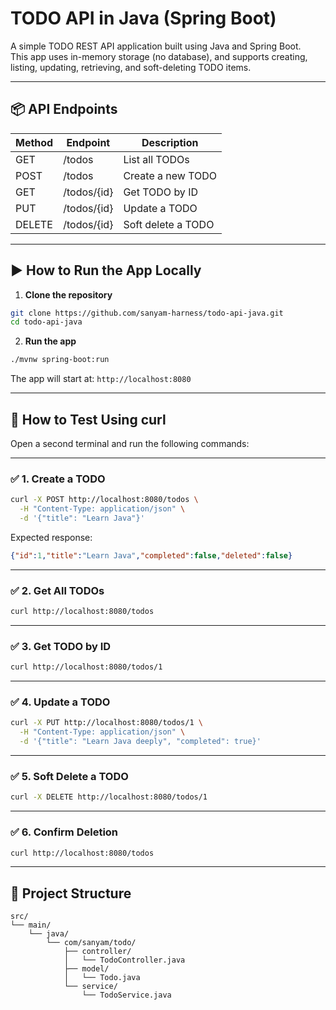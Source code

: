 # TODO API in Java (Spring Boot)

A simple TODO REST API application built using Java and Spring Boot.  
This app uses in-memory storage (no database), and supports creating, listing, updating, retrieving, and soft-deleting TODO items.

---

## 📦 API Endpoints

| Method | Endpoint        | Description            |
|--------|------------------|------------------------|
| GET    | /todos           | List all TODOs         |
| POST   | /todos           | Create a new TODO      |
| GET    | /todos/{id}      | Get TODO by ID         |
| PUT    | /todos/{id}      | Update a TODO          |
| DELETE | /todos/{id}      | Soft delete a TODO     |

---

## ▶️ How to Run the App Locally

1. **Clone the repository**

```bash
git clone https://github.com/sanyam-harness/todo-api-java.git
cd todo-api-java
````

2. **Run the app**

```bash
./mvnw spring-boot:run
```

The app will start at:
`http://localhost:8080`

---

## 🧪 How to Test Using curl

Open a second terminal and run the following commands:

---

### ✅ 1. Create a TODO

```bash
curl -X POST http://localhost:8080/todos \
  -H "Content-Type: application/json" \
  -d '{"title": "Learn Java"}'
```

Expected response:

```json
{"id":1,"title":"Learn Java","completed":false,"deleted":false}
```

---

### ✅ 2. Get All TODOs

```bash
curl http://localhost:8080/todos
```

---

### ✅ 3. Get TODO by ID

```bash
curl http://localhost:8080/todos/1
```

---

### ✅ 4. Update a TODO

```bash
curl -X PUT http://localhost:8080/todos/1 \
  -H "Content-Type: application/json" \
  -d '{"title": "Learn Java deeply", "completed": true}'
```

---

### ✅ 5. Soft Delete a TODO

```bash
curl -X DELETE http://localhost:8080/todos/1
```

---

### ✅ 6. Confirm Deletion

```bash
curl http://localhost:8080/todos
```

---

## 📁 Project Structure

```
src/
└── main/
    └── java/
        └── com/sanyam/todo/
            ├── controller/
            │   └── TodoController.java
            ├── model/
            │   └── Todo.java
            └── service/
                └── TodoService.java
```
